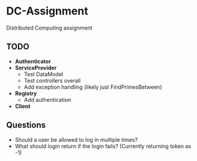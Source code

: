 # DC-Assignment
Distributed Computing assignment

## TODO
- **Authenticator**
- **ServiceProvider**
  - Test DataModel
  - Test controllers overall
  - Add exception handling (likely just FindPrimesBetween)
- **Registry**
  - Add authentication
- **Client**


## Questions
- Should a user be allowed to log in multiple times?
- What should login return if the login fails? (Currently returning token as -1)
